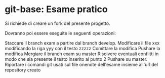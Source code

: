 # git-base: Esame pratico

Si richiede di creare un fork del presente progetto.

Dovranno poi essere eseguite le seguenti operazioni:

Staccare il branch exam a partire dal branch develop.
Modificare il file xxx modificando la riga yyy con il testo zzzzz
Comittare la modifica
Pushare la modifica
Mergiare il branch exam su master
Risolvere eventuali conflitti in modo che sia presente il testo inserito al punto 2
Pushare su master.
Riportare i comandi git usati sul file onenote dell'esame insieme all'url del repository creato
